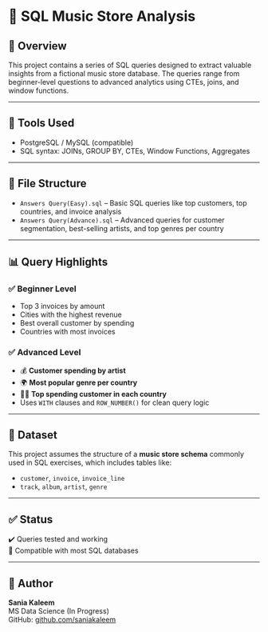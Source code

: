 # 🎵 SQL Music Store Analysis

## 📄 Overview
This project contains a series of SQL queries designed to extract valuable insights from a fictional music store database. The queries range from beginner-level questions to advanced analytics using CTEs, joins, and window functions.

---

## 🧰 Tools Used
- PostgreSQL / MySQL (compatible)
- SQL syntax: JOINs, GROUP BY, CTEs, Window Functions, Aggregates

---

## 📑 File Structure

- `Answers Query(Easy).sql` – Basic SQL queries like top customers, top countries, and invoice analysis  
- `Answers Query(Advance).sql` – Advanced queries for customer segmentation, best-selling artists, and top genres per country

---

## 📊 Query Highlights

### ✅ Beginner Level
- Top 3 invoices by amount
- Cities with the highest revenue
- Best overall customer by spending
- Countries with most invoices

### ✅ Advanced Level
- 💰 **Customer spending by artist**
- 🌍 **Most popular genre per country**
- 🧑‍💼 **Top spending customer in each country**
- Uses `WITH` clauses and `ROW_NUMBER()` for clean query logic

---

## 📁 Dataset
This project assumes the structure of a **music store schema** commonly used in SQL exercises, which includes tables like:
- `customer`, `invoice`, `invoice_line`
- `track`, `album`, `artist`, `genre`
---

## ✅ Status
✔️ Queries tested and working  
📌 Compatible with most SQL databases

---

## 👤 Author
**Sania Kaleem**  
MS Data Science (In Progress)  
GitHub: [github.com/saniakaleem](https://github.com/saniakaleem)
